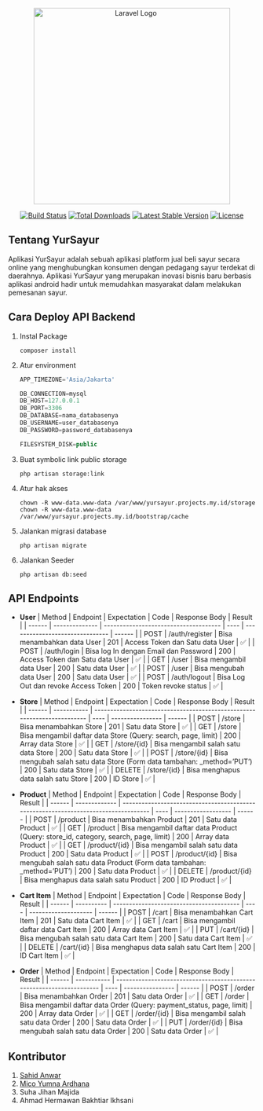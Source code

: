 <p align="center"><a href="https://laravel.com" target="_blank"><img src="https://raw.githubusercontent.com/laravel/art/master/logo-lockup/5%20SVG/2%20CMYK/1%20Full%20Color/laravel-logolockup-cmyk-red.svg" width="400" alt="Laravel Logo"></a></p>

<p align="center">
<a href="https://github.com/laravel/framework/actions"><img src="https://github.com/laravel/framework/workflows/tests/badge.svg" alt="Build Status"></a>
<a href="https://packagist.org/packages/laravel/framework"><img src="https://img.shields.io/packagist/dt/laravel/framework" alt="Total Downloads"></a>
<a href="https://packagist.org/packages/laravel/framework"><img src="https://img.shields.io/packagist/v/laravel/framework" alt="Latest Stable Version"></a>
<a href="https://packagist.org/packages/laravel/framework"><img src="https://img.shields.io/packagist/l/laravel/framework" alt="License"></a>
</p>

## Tentang YurSayur

Aplikasi YurSayur adalah sebuah aplikasi platform jual beli sayur secara online yang menghubungkan konsumen dengan pedagang sayur terdekat di daerahnya. Aplikasi YurSayur yang merupakan inovasi bisnis baru berbasis aplikasi android hadir untuk memudahkan masyarakat dalam melakukan pemesanan sayur.

## Cara Deploy API Backend

1. Instal Package

    `composer install`

2. Atur environment

    ```jsx
    APP_TIMEZONE='Asia/Jakarta'

    DB_CONNECTION=mysql
    DB_HOST=127.0.0.1
    DB_PORT=3306
    DB_DATABASE=nama_databasenya
    DB_USERNAME=user_databasenya
    DB_PASSWORD=password_databasenya

    FILESYSTEM_DISK=public

    ```

3. Buat symbolic link public storage

    `php artisan storage:link`

4. Atur hak akses

    `chown -R www-data.www-data /var/www/yursayur.projects.my.id/storage`
    `chown -R www-data.www-data /var/www/yursayur.projects.my.id/bootstrap/cache`

5. Jalankan migrasi database

    `php artisan migrate`

6. Jalankan Seeder

    `php artisan db:seed`

## API Endpoints

-   **User**
    | Method | Endpoint | Expectation | Code | Response Body | Result |
    | ------ | -------------- | ------------------------------------- | ---- | ------------------------------- | ------ |
    | POST | /auth/register | Bisa menambahkan data User | 201 | Access Token dan Satu data User | ✅ |
    | POST | /auth/login | Bisa log In dengan Email dan Password | 200 | Access Token dan Satu data User | ✅ |
    | GET | /user | Bisa mengambil data User | 200 | Satu data User | ✅ |
    | POST | /user | Bisa mengubah data User | 200 | Satu data User | ✅ |
    | POST | /auth/logout | Bisa Log Out dan revoke Access Token | 200 | Token revoke status | ✅ |

-   **Store**
    | Method | Endpoint | Expectation | Code | Response Body | Result |
    | ------ | ----------- | ------------------------------------------------------------------------ | ---- | ---------------- | ------ |
    | POST | /store | Bisa menambahkan Store | 201 | Satu data Store | ✅ |
    | GET | /store | Bisa mengambil daftar data Store (Query: search, page, limit) | 200 | Array data Store | ✅ |
    | GET | /store/{id} | Bisa mengambil salah satu data Store | 200 | Satu data Store | ✅ |
    | POST | /store/{id} | Bisa mengubah salah satu data Store (Form data tambahan: \_method=’PUT’) | 200 | Satu data Store | ✅ |
    | DELETE | /store/{id} | Bisa menghapus data salah satu Store | 200 | ID Store | ✅ |

-   **Product**
    | Method | Endpoint | Expectation | Code | Response Body | Result |
    | ------ | ------------- | ----------------------------------------------------------------------------------- | ---- | ------------------ | ------ |
    | POST | /product | Bisa menambahkan Product | 201 | Satu data Product | ✅ |
    | GET | /product | Bisa mengambil daftar data Product (Query: store_id, category, search, page, limit) | 200 | Array data Product | ✅ |
    | GET | /product/{id} | Bisa mengambil salah satu data Product | 200 | Satu data Product | ✅ |
    | POST | /product/{id} | Bisa mengubah salah satu data Product (Form data tambahan: \_method=’PUT’) | 200 | Satu data Product | ✅ |
    | DELETE | /product/{id} | Bisa menghapus data salah satu Product | 200 | ID Product | ✅ |

-   **Cart Item**
    | Method | Endpoint | Expectation | Code | Response Body | Result |
    | ------ | ---------- | ---------------------------------------- | ---- | -------------------- | ------ |
    | POST | /cart | Bisa menambahkan Cart Item | 201 | Satu data Cart Item | ✅ |
    | GET | /cart | Bisa mengambil daftar data Cart Item | 200 | Array data Cart Item | ✅ |
    | PUT | /cart/{id} | Bisa mengubah salah satu data Cart Item | 200 | Satu data Cart Item | ✅ |
    | DELETE | /cart/{id} | Bisa menghapus data salah satu Cart Item | 200 | ID Cart Item | ✅ |
-   **Order**
    | Method | Endpoint | Expectation | Code | Response Body | Result |
    | ------ | ----------- | --------------------------------------------------------------------- | ---- | ---------------- | ------ |
    | POST | /order | Bisa menambahkan Order | 201 | Satu data Order | ✅ |
    | GET | /order | Bisa mengambil daftar data Order (Query: payment_status, page, limit) | 200 | Array data Order | ✅ |
    | GET | /order/{id} | Bisa mengambil salah satu data Order | 200 | Satu data Order | ✅ |
    | PUT | /order/{id} | Bisa mengubah salah satu data Order | 200 | Satu data Order | ✅ |

## Kontributor

1. [Sahid Anwar](https://github.com/haysahid)
2. [Mico Yumna Ardhana](https://github.com/micoardhana090701)
3. Suha Jihan Majida
4. Ahmad Hermawan Bakhtiar Ikhsani
